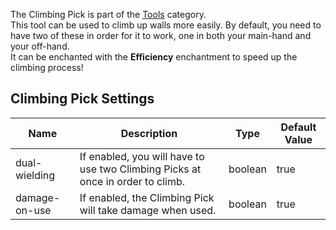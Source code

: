 The Climbing Pick is part of the [Tools](https://github.com/Slimefun/Slimefun4/wiki/Tools) category.  
This tool can be used to climb up walls more easily.
By default, you need to have two of these in order for it to work, one in both your main-hand and your off-hand.  
It can be enchanted with the **Efficiency** enchantment to speed up the climbing process! 

## Climbing Pick Settings
| Name          | Description                                                                    | Type    | Default Value |
| ------------- | ------------------------------------------------------------------------------ | ------- | ------------- |
| dual-wielding | If enabled, you will have to use two Climbing Picks at once in order to climb. | boolean | true        |
| damage-on-use | If enabled, the Climbing Pick will take damage when used.                      | boolean | true          |
